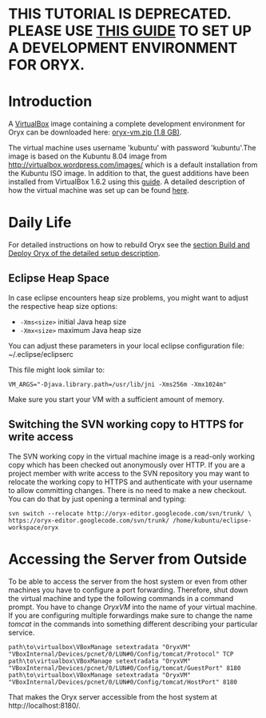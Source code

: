 # THIS TUTORIAL IS DEPRECATED. PLEASE USE [THIS GUIDE](http://code.google.com/p/oryx-editor/wiki/SetupDevelopmentEnvironment) TO SET UP A DEVELOPMENT ENVIRONMENT FOR ORYX. #

# Introduction #
A [VirtualBox](http://virtualbox.org) image containing a complete development environment for Oryx can be downloaded here: [oryx-vm.zip (1.8 GB)](http://myhpi.de/~fmenge/oryx-vm.zip).

The virtual machine uses username 'kubuntu' with password 'kubuntu'.The image is based on the Kubuntu 8.04 image from http://virtualbox.wordpress.com/images/ which is a default installation from the Kubuntu ISO image. In addition to that, the guest additions have been installed from VirtualBox 1.6.2 using this [guide](http://virtualbox.wordpress.com/doc/installing-guest-additions-on-ubuntu/).
A detailed description of how the virtual machine was set up can be found [here](DevelopmentEnvironmentForUbuntu.md).

# Daily Life #

For detailed instructions on how to rebuild Oryx see the [section Build and Deploy Oryx of the detailed setup description](DevelopmentEnvironmentForUbuntu#Build_and_Deploy_Oryx.md).

## Eclipse Heap Space ##

In case eclipse encounters heap size problems, you might want to adjust the respective heap size options:
  * `-Xms<size>` initial Java heap size
  * `-Xmx<size>` maximum Java heap size

You can adjust these parameters in your local eclipse configuration file: ~/.eclipse/eclipserc

This file might look similar to:
```
VM_ARGS="-Djava.library.path=/usr/lib/jni -Xms256m -Xmx1024m"
```

Make sure you start your VM with a sufficient amount of memory.

## Switching the SVN working copy to HTTPS for write access ##
The SVN working copy in the virtual machine image is a read-only working copy which has been checked out anonymously over HTTP. If you are a project member with write access to the SVN repository you may want to relocate the working copy to HTTPS and authenticate with your username to allow committing changes. There is no need to make a new checkout. You can do that by just opening a terminal and typing:

```
svn switch --relocate http://oryx-editor.googlecode.com/svn/trunk/ \
https://oryx-editor.googlecode.com/svn/trunk/ /home/kubuntu/eclipse-workspace/oryx
```

# Accessing the Server from Outside #

To be able to access the server from the host system or even from other machines you have to configure a port forwarding. Therefore, shut down the virtual machine and type the following commands in a command prompt. You have to change _OryxVM_ into the name of your virtual machine. If you are configuring multiple forwardings make sure to change the name _tomcat_ in the commands into something different describing your particular service.

```
path\to\virtualbox\VBoxManage setextradata "OryxVM" "VBoxInternal/Devices/pcnet/0/LUN#0/Config/tomcat/Protocol" TCP
path\to\virtualbox\VBoxManage setextradata "OryxVM" "VBoxInternal/Devices/pcnet/0/LUN#0/Config/tomcat/GuestPort" 8180
path\to\virtualbox\VBoxManage setextradata "OryxVM" "VBoxInternal/Devices/pcnet/0/LUN#0/Config/tomcat/HostPort" 8180
```

That makes the Oryx server accessible from the host system at http://localhost:8180/.